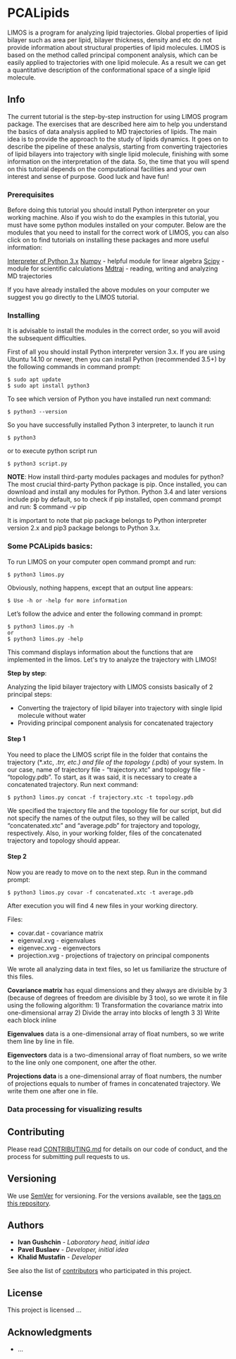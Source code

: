 # PCALipids

LIMOS is a program for analyzing lipid trajectories. Global properties of lipid bilayer such as area per lipid, bilayer thickness, density and etc do not provide information about structural properties of lipid molecules. LIMOS is based on the method called principal component analysis, which can be easily applied to trajectories with one lipid molecule. As a result we can get a quantitative description of the conformational space of a single lipid molecule. 

## Info

The current tutorial is the step-by-step instruction for using LIMOS program package. The exercises that are described here aim to help you understand the basics of data analysis applied to MD trajectories of lipids. The main idea is to provide the approach to the study of lipids dynamics. It goes on to describe the pipeline of these analysis, starting from converting trajectories of lipid bilayers into trajectory with single lipid molecule, finishing with some information on the interpretation of the data. So, the time that you will spend on this tutorial depends on the computational facilities and your own interest and sense of purpose. Good luck and have fun!

### Prerequisites

Before doing this tutorial you should install Python interpreter on your working machine. Also if you wish to do the examples in this tutorial, you must have some python modules installed on your computer. Below are the modules that you need to install for the correct work of LIMOS, you can also click on to find tutorials on installing these packages and more useful information:

[Interpreter of Python 3.x](https://www.python.org/download/releases/3.0/)
[Numpy](http://www.numpy.org/) - helpful module for linear algebra
[Scipy](https://www.scipy.org/) - module for scientific calculations
[Mdtraj](http://mdtraj.org/1.9.0/) - reading, writing and analyzing MD trajectories 

If you have already installed the above modules on your computer we suggest you go directly to the LIMOS tutorial. 

### Installing

It is advisable to install the modules in the correct order, so you will avoid the subsequent difficulties. 

First of all you should install Python interpreter version 3.x. If you are using Ubuntu 14.10 or newer, then you  can install Python (recommended 3.5+) by the following commands in command prompt:

    $ sudo apt update
    $ sudo apt install python3

To see which version of Python you have installed run next command:

    $ python3 --version

So you have successfully installed Python 3 interpreter, to launch it run

    $ python3

or to execute python script run

    $ python3 script.py

**NOTE**: How install third-party modules packages and modules for python?
The most crucial third-party Python package is pip. Once installed, you can download and install any modules for Python. Python 3.4 and later versions include pip by default, so to check if pip installed, open command prompt and run:
    $ command -v pip 

It is important to note that pip package belongs to Python interpreter version 2.x and pip3 package belongs to Python 3.x. 


### Some PCALipids basics:

To run LIMOS on your computer open command prompt and run:

    $ python3 limos.py

Obviously, nothing happens, except that an output line appears:

    $ Use -h or -help for more information

Let’s follow the advice and enter the following command in prompt:

    $ python3 limos.py -h
    or
    $ python3 limos.py -help

This command displays information about the functions that are implemented in the limos.
Let's try to analyze the trajectory with LIMOS!

**Step by step**:

Analyzing the lipid bilayer trajectory with LIMOS consists basically of 2 principal steps:
* Converting the trajectory of lipid bilayer into trajectory with single lipid molecule without water
* Providing principal component analysis for concatenated trajectory

#### Step 1

You need to place the LIMOS script file in the folder that contains the trajectory (*.xtc, *.trr, etc.) and file of the topology (*.pdb) of your system.
In our case, name of trajectory file - “trajectory.xtc” and topology file - “topology.pdb”. To start, as it was said, it is necessary to create a concatenated trajectory. Run next command:

    $ python3 limos.py concat -f trajectory.xtc -t topology.pdb

We specified the trajectory file and the topology file for our script, but did not specify the names of the output files, so they will be called “concatenated.xtc” and “average.pdb” for trajectory and topology, respectively. Also, in your working folder, files of the concatenated trajectory and topology should appear.

#### Step 2

Now you are ready to move on to the next step. Run in the command prompt:

    $ python3 limos.py covar -f concatenated.xtc -t average.pdb

After execution you will find 4 new files in your working directory.

Files:
* covar.dat - covariance matrix
* eigenval.xvg - eigenvalues
* eigenvec.xvg - eigenvectors
* projection.xvg - projections of trajectory on principal components

We wrote all analyzing data in text files, so let us familiarize the structure of this files.

**Covariance matrix** has equal dimensions and they always are divisible by 3 (because of degrees of freedom are divisible by 3 too), so we wrote it in file using the following algorithm:
    1) Transformation the covariance matrix into one-dimensional array
    2) Divide the array into blocks of length 3
    3) Write each block inline

**Eigenvalues** data is a one-dimensional array of float numbers, so we write them line by line in file.

**Eigenvectors** data is a two-dimensional array of float numbers, so we write to the line only one component, one after the other.

**Projections data**  is a one-dimensional array of float numbers, the number of projections equals to number of frames in concatenated trajectory. We write them one after one in file.

### Data processing for visualizing results



## Contributing

Please read [CONTRIBUTING.md](https://github.com/membrane-systems) for details on our code of conduct, and the process for submitting pull requests to us.

## Versioning

We use [SemVer](http://semver.org/) for versioning. For the versions available, see the [tags on this repository](https://github.com/your/project/tags). 

## Authors

* **Ivan Gushchin** - *Laboratory head, initial idea*
* **Pavel Buslaev** - *Developer, initial idea*
* **Khalid Mustafin** - *Developer*

See also the list of [contributors](https://github.com/your/project/contributors) who participated in this project.

## License

This project is licensed ...

## Acknowledgments

* ...